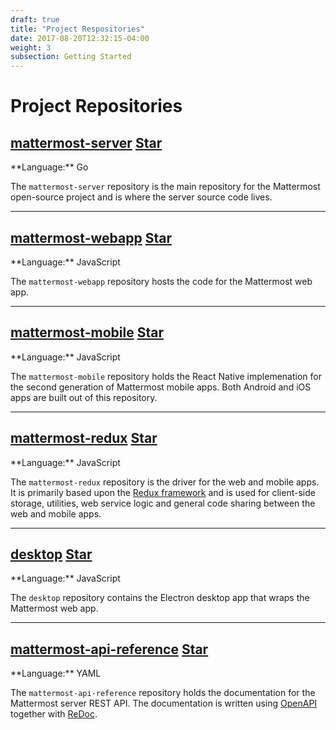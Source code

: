 ```yaml
---
draft: true
title: "Project Respositories"
date: 2017-08-20T12:32:15-04:00
weight: 3
subsection: Getting Started
---
```


# Project Repositories


<h2><a href="https://github.com/mattermost/mattermost-server">mattermost-server</a>
<a class="github-button" href="https://github.com/mattermost/mattermost-server" data-icon="octicon-star" data-size="large" data-show-count="true" aria-label="Star mattermost/mattermost-server on GitHub">Star</a>
</h2>
**Language:** Go

The `mattermost-server` repository is the main repository for the Mattermost open-source project and is where the server source code lives.

<hr>

<h2><a href="https://github.com/mattermost/mattermost-webapp">mattermost-webapp</a>
<a class="github-button" href="https://github.com/mattermost/mattermost-webapp" data-icon="octicon-star" data-size="large" data-show-count="true" aria-label="Star mattermost/mattermost-webapp on GitHub">Star</a>
</h2>
**Language:** JavaScript

The `mattermost-webapp` repository hosts the code for the Mattermost web app.

<hr>

<h2><a href="https://github.com/mattermost/mattermost-mobile">mattermost-mobile</a>
<a class="github-button" href="https://github.com/mattermost/mattermost-mobile" data-icon="octicon-star" data-size="large" data-show-count="true" aria-label="Star mattermost/mattermost-mobile on GitHub">Star</a>
</h2>
**Language:** JavaScript

The `mattermost-mobile` repository holds the React Native implemenation for the second generation of Mattermost mobile apps. Both Android and iOS apps are built out of this repository.

<hr>

<h2><a href="https://github.com/mattermost/mattermost-redux">mattermost-redux</a>
<a class="github-button" href="https://github.com/mattermost/mattermost-redux" data-icon="octicon-star" data-size="large" data-show-count="true" aria-label="Star mattermost/mattermost-redux on GitHub">Star</a>
</h2>
**Language:** JavaScript

The `mattermost-redux` repository is the driver for the web and mobile apps. It is primarily based upon the [Redux framework](http://redux.js.org/) and is used for client-side storage, utilities, web service logic and general code sharing between the web and mobile apps.

<hr>

<h2><a href="https://github.com/mattermost/desktop">desktop</a>
<a class="github-button" href="https://github.com/mattermost/desktop" data-icon="octicon-star" data-size="large" data-show-count="true" aria-label="Star mattermost/desktop on GitHub">Star</a>
</h2>
**Language:** JavaScript

The `desktop` repository contains the Electron desktop app that wraps the Mattermost web app.

<hr>

<h2><a href="https://github.com/mattermost/mattermost-api-reference">mattermost-api-reference</a>
<a class="github-button" href="https://github.com/mattermost/mattermost-api-reference" data-icon="octicon-star" data-size="large" data-show-count="true" aria-label="Star mattermost/mattermost-api-reference on GitHub">Star</a>
</h2>
**Language:** YAML

The `mattermost-api-reference` repository holds the documentation for the Mattermost server REST API. The documentation is written using [OpenAPI](https://www.openapis.org/) together with [ReDoc](https://github.com/Rebilly/ReDoc).
